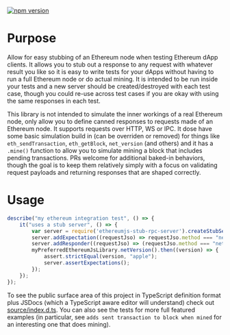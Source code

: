 [![npm version](https://badge.fury.io/js/ethereumjs-stub-rpc-server.svg)](https://badge.fury.io/js/ethereumjs-stub-rpc-server)

# Purpose

Allow for easy stubbing of an Ethereum node when testing Ethereum dApp clients.  It allows you to stub out a response to any request with whatever result you like so it is easy to write tests for your dApps without having to run a full Ethereum node or do actual mining.  It is intended to be run inside your tests and a new server should be created/destroyed with each test case, though you could re-use across test cases if you are okay with using the same responses in each test.

This library is not intended to simulate the inner workings of a real Ethereum node, only allow you to define canned responses to requests made of an Ethereum node.  It supports requests over HTTP, WS or IPC.  It dose have some basic simulation build in (can be overriden or removed) for things like `eth_sendTransaction`, `eth_getBlock`, `net_version` (and others) and it has a `.mine()` function to allow you to simulate mining a block that includes pending transactions.  PRs welcome for additional baked-in behaviors, though the goal is to keep them relatively simply with a focus on validating request payloads and returning responses that are shaped correctly.

# Usage

```javascript
describe("my ethereum integration test", () => {
	it("uses a stub server", () => {
		var server = require('ethereumjs-stub-rpc-server').createStubServer('HTTP', 'http://localhost:1337');
		server.addExpectation((requestJso) => requestJso.method === "net_version");
		server.addResponder((requestJso) => (requestJso.method === "net_version") ? "apple" : undefined);
		myPreferredEthereumJsLibrary.netVersion().then((version) => {
			assert.strictEqual(version, "apple");
			server.assertExpectations();
		});
	});
});
```

To see the public surface area of this project in TypeScript definition format plus JSDocs (which a TypeScript aware editor will understand) check out [source/index.d.ts](source/index.d.ts).  You can also see the tests for more full featured examples (in particular, see `adds sent transaction to block when mined` for an interesting one that does mining).
